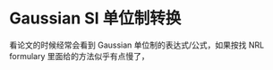 # Gaussian SI 单位制转换

看论文的时候经常会看到 Gaussian 单位制的表达式/公式，如果按找 NRL formulary 里面给的方法似乎有点慢了，
<!--stackedit_data:
eyJoaXN0b3J5IjpbMzI5MTI3OTA4XX0=
-->